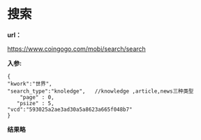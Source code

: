 # 搜索 #

**url：**

https://www.coingogo.com/mobi/search/search

**入参:**

	{
	"kwork":"世界",
	"search_type":"knoledge",   //knowledge ,article,news三种类型
		"page" : 0,	   
	   "psize" : 5,	 
	"vcd":"593025a2ae3ad30a5a8623a665f048b7"
	}

**结果略**